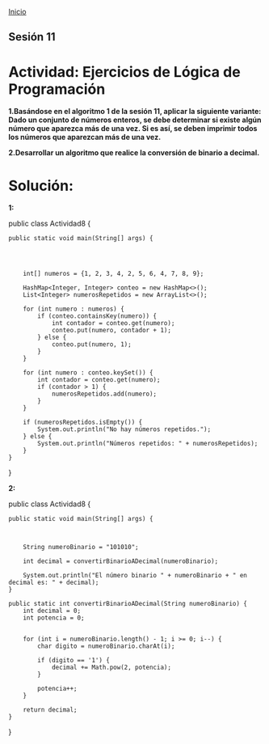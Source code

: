 <!-- No borrar o modificar -->
[Inicio](./index.md)

## Sesión 11 


<!-- Su documentación aquí -->

# Actividad: Ejercicios de Lógica de Programación

**1.Basándose en el algoritmo 1 de la sesión 11, aplicar la siguiente variante: Dado un conjunto de números enteros, se debe determinar si existe algún número que aparezca más de una vez. Si es así, se deben imprimir todos los números que aparezcan más de una vez.**

**2.Desarrollar un algoritmo que realice la conversión de binario a decimal.**

# Solución:

**1:**

public class Actividad8 {

    public static void main(String[] args) {
        
    


        int[] numeros = {1, 2, 3, 4, 2, 5, 6, 4, 7, 8, 9};

        HashMap<Integer, Integer> conteo = new HashMap<>();
        List<Integer> numerosRepetidos = new ArrayList<>();

        for (int numero : numeros) {
            if (conteo.containsKey(numero)) {
                int contador = conteo.get(numero);
                conteo.put(numero, contador + 1);
            } else {
                conteo.put(numero, 1);
            }
        }

        for (int numero : conteo.keySet()) {
            int contador = conteo.get(numero);
            if (contador > 1) {
                numerosRepetidos.add(numero);
            }
        }

        if (numerosRepetidos.isEmpty()) {
            System.out.println("No hay números repetidos.");
        } else {
            System.out.println("Números repetidos: " + numerosRepetidos);
        }
    }
}

**2:**

public class Actividad8 {

    public static void main(String[] args) {
        
   
   
        String numeroBinario = "101010"; 

        int decimal = convertirBinarioADecimal(numeroBinario);

        System.out.println("El número binario " + numeroBinario + " en decimal es: " + decimal);
    }

    public static int convertirBinarioADecimal(String numeroBinario) {
        int decimal = 0;
        int potencia = 0;

       
        for (int i = numeroBinario.length() - 1; i >= 0; i--) {
            char digito = numeroBinario.charAt(i);

            if (digito == '1') {
                decimal += Math.pow(2, potencia);
            }

            potencia++;
        }

        return decimal;
    }
}




